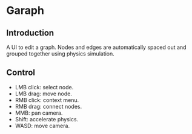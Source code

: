 # Garaph
## Introduction
A UI to edit a graph. Nodes and edges are automatically spaced out and grouped together using physics simulation. 

## Control
- LMB click: select node. 
- LMB drag: move node. 
- RMB click: context menu. 
- RMB drag: connect nodes. 
- MMB: pan camera. 
- Shift: accelerate physics.  
- WASD: move camera.  
